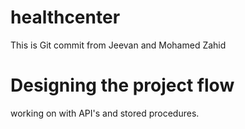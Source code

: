 # healthcenter
This is Git commit from Jeevan and Mohamed Zahid
# Designing the project flow
working on with API's and stored procedures.
